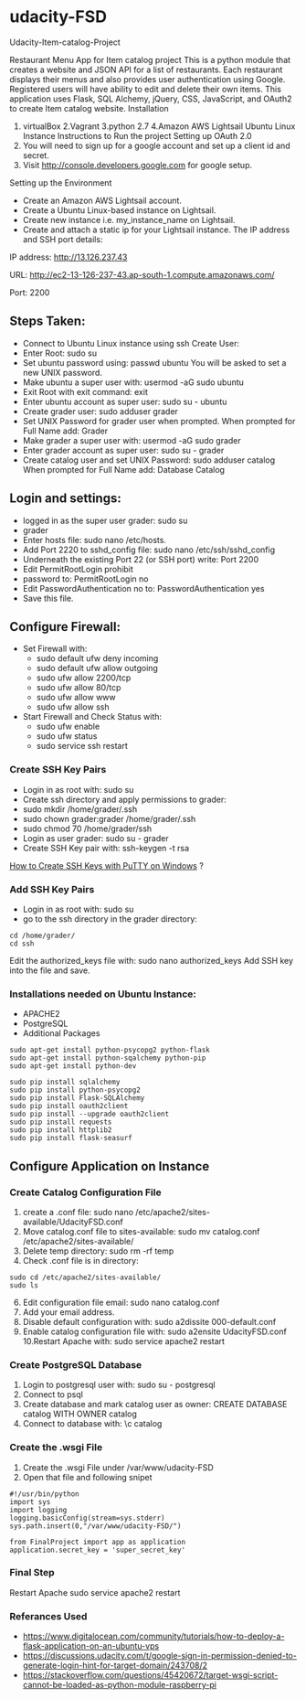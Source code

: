 # udacity-FSD
Udacity-Item-catalog-Project

Restaurant Menu App for Item catalog project This is a python module that creates a
website and JSON API for a list of restaurants. Each restaurant displays their menus
and also provides user authentication using Google. Registered users will have ability
to edit and delete their own items. This application uses Flask, SQL Alchemy, jQuery,
CSS, JavaScript, and OAuth2 to create Item catalog website.
Installation
1. virtualBox
2.Vagrant
3.python 2.7
4.Amazon AWS Lightsail Ubuntu Linux Instance
Instructions to Run the project
Setting up OAuth 2.0
1. You will need to sign up for a google account and set up a client id and secret.
2. Visit http://console.developers.google.com for google setup.

Setting up the Environment
- Create an Amazon AWS Lightsail account.
- Create a Ubuntu Linux-based instance on Lightsail.
- Create new instance i.e. my_instance_name on Lightsail.
- Create and attach a static ip for your Lightsail instance.
The IP address and SSH port details:
<!-- blank line -->
IP address: http://13.126.237.43
<!-- blank line -->
URL: http://ec2-13-126-237-43.ap-south-1.compute.amazonaws.com/
<!-- blank line -->
Port: 2200

<h2>Steps Taken:</h2>

- Connect to  Ubuntu Linux instance using ssh
Create User:
- Enter Root: sudo su
- Set ubuntu password using: passwd ubuntu You will be asked to set a new UNIX password.
- Make ubuntu a super user with: usermod -aG sudo ubuntu
- Exit Root with exit command: exit
- Enter ubuntu account as super user: sudo su - ubuntu
- Create grader user: sudo adduser grader
- Set UNIX Password for grader user when prompted. When prompted for Full Name add: Grader
- Make grader a super user with: usermod -aG sudo grader
- Enter grader account as super user: sudo su - grader
- Create catalog user and set UNIX Password: sudo adduser catalog When prompted for Full Name add: Database Catalog 
<h2>Login and settings:</h2>
<ul>
<li> logged in as the super user grader: sudo su <li> grader </li>
<li>Enter hosts file: sudo nano /etc/hosts.</li>
<li> Add Port 2220 to sshd_config file: sudo nano /etc/ssh/sshd_config</li>
<li> Underneath the existing Port 22 (or SSH port) write: Port 2200</li>
<li> Edit PermitRootLogin prohibit<li>password to: PermitRootLogin no</li>
<li> Edit PasswordAuthentication no to: PasswordAuthentication yes</li>
<li> Save this file.</li>
  </ul>
<h2>Configure Firewall:</h2>

- Set Firewall with:
  - sudo default ufw deny incoming
  - sudo default ufw allow outgoing
  - sudo ufw allow 2200/tcp
  - sudo ufw allow 80/tcp
  - sudo ufw allow www
  - sudo ufw allow ssh
- Start Firewall and Check Status with:
  - sudo ufw enable
  - sudo ufw status 
  - sudo service ssh restart

### Create SSH Key Pairs
- Login in as root with: sudo su
- Create ssh directory and apply permissions to grader:
- sudo mkdir /home/grader/.ssh
- sudo chown grader:grader /home/grader/.ssh
- sudo chmod 70 /home/grader/ssh
- Login as user grader: sudo su - grader
- Create SSH Key pair with: ssh-keygen -t rsa
<!-- blank line -->
[How to Create SSH Keys with PuTTY on Windows][identifier] ?
<!-- blank line -->
[identifier]: https://www.digitalocean.com/docs/droplets/how-to/add-ssh-keys/create-with-putty/
<!-- blank line -->
### Add SSH Key Pairs
- Login in as root with: sudo su
- go to the ssh directory in the grader directory:
```
cd /home/grader/
cd ssh
```
Edit the authorized_keys file with: sudo nano authorized_keys
Add SSH key into the file and save.

<!-- blank line -->
### Installations needed on Ubuntu Instance:
- APACHE2
- PostgreSQL
- Additional Packages
```
sudo apt-get install python-psycopg2 python-flask
sudo apt-get install python-sqalchemy python-pip
sudo apt-get install python-dev

sudo pip install sqlalchemy
sudo pip install python-psycopg2
sudo pip install Flask-SQLAlchemy
sudo pip install oauth2client
sudo pip install --upgrade oauth2client
sudo pip install requests
sudo pip install httplib2
sudo pip install flask-seasurf
```
<!-- blank line -->
## Configure Application on Instance

### Create Catalog Configuration File
1. create a .conf file: sudo nano /etc/apache2/sites-available/UdacityFSD.conf
2. Move catalog.conf file to sites-available: sudo mv catalog.conf /etc/apache2/sites-available/
3. Delete temp directory: sudo rm -rf temp
4. Check .conf file is in directory:
```
sudo cd /etc/apache2/sites-available/
sudo ls
```
6. Edit configuration file email: sudo nano catalog.conf
7. Add your email address.
8. Disable default configuration with: sudo a2dissite 000-default.conf
9. Enable catalog configuration file with: sudo a2ensite UdacityFSD.conf
10.Restart Apache with: sudo service apache2 restart

### Create PostgreSQL Database
1. Login to postgresql user with: sudo su - postgresql
2. Connect to psql
3. Create database and mark catalog user as owner: CREATE DATABASE catalog WITH OWNER catalog
4. Connect to database with: \c catalog

### Create the .wsgi File
1. Create the .wsgi File under /var/www/udacity-FSD
2. Open that file and following snipet
```
#!/usr/bin/python
import sys
import logging
logging.basicConfig(stream=sys.stderr)
sys.path.insert(0,"/var/www/udacity-FSD/")

from FinalProject import app as application
application.secret_key = 'super_secret_key'
```
<!-- blank line -->
### Final Step
Restart Apache sudo service apache2 restart
<!-- blank line -->

### Referances Used
- https://www.digitalocean.com/community/tutorials/how-to-deploy-a-flask-application-on-an-ubuntu-vps
- https://discussions.udacity.com/t/google-sign-in-permission-denied-to-generate-login-hint-for-target-domain/243708/2
- https://stackoverflow.com/questions/45420672/target-wsgi-script-cannot-be-loaded-as-python-module-raspberry-pi 
